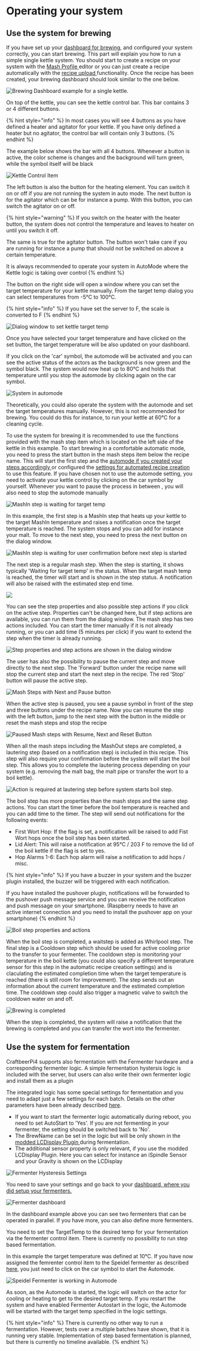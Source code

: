 # Operating your system

## Use the system for brewing

If you have set up your [dashboard for brewing](craftbeerpi-4-server/dashboard.md#creating-a-simple-single-kettle-brew-dashboard), and configured your system correctly, you can start brewing. This part will explain you how to run a simple single kettle system. You should start to create a recipe on your system with the [Mash Profile ](craftbeerpi-4-server/mash-profile.md#write-your-first-simple-recipe)editor or you can just create a recipe automatically with the [recipe upload ](craftbeerpi-4-server/recipe-upload.md#overview)functionality. Once the recipe has been created, your brewing dashboard should look similar to the one below.

![Brewing Dashboard example for a single kettle.](../.gitbook/assets/cbpi4-operating-brewing.png)

On top of the kettle, you can see the kettle control bar. This bar contains 3 or 4 different buttons.

{% hint style="info" %}
In most cases you will see 4 buttons as you have defined a heater and agitator for your kettle. If you have only defined a heater but no agitator, the control bar will contain only 3 buttons.
{% endhint %}

The example below shows the bar with all 4 buttons. Whenever a button is active, the color scheme is changes and the background will turn green, while the symbol itself will be black

![Kettle Control Item](<../.gitbook/assets/cbpi4-operating-kettle control.png>)

The left button is also the button for the heating element. You can switch it on or off if you are not running the system in auto mode. The next button is for the agitator which can be for instance a pump. With this button, you can switch the agitator on or off.&#x20;

{% hint style="warning" %}
If you switch on the heater with the heater button, the system does not control the temperature and leaves to heater on until you switch it off.&#x20;

The same is true for the agitator button. The button won't take care if you are running for instance a pump that should not be switched on above a certain temperature.

It is always recommended to operate your system in AutoMode where the Kettle logic is taking over control&#x20;
{% endhint %}

The button on the right side will open a window where you can set the target temperature for your kettle manually. From the target temp dialog you can select temperatures from -5°C to 100°C.&#x20;

{% hint style="info" %}
If you have set the server to F, the scale is converted to F
{% endhint %}

![Dialog window to set kettle target temp](<../.gitbook/assets/cbpi4-operating-set-target (1).png>)

Once you have selected your target temperature and have clicked on the set button, the target temperature will be also updated on your dashboard.

If you click on the 'car' symbol, the automode will be activated and you can see the active status of the actors as the background is now green and the symbol black. The system would now heat up to 80°C and holds that temperature until you stop the automode by clicking again on the car symbol.

![System in automode](../.gitbook/assets/cbpi4-operating-automode.png)

Theoretically, you could also operate the system with the automode and set the target temperatures manually. However, this is not recommended for brewing. You could do this for instance, to run your kettle at 60°C for a cleaning cycle.

To use the system for brewing it is recommended to use the functions provided with the mash step item which is located on the left side of the kettle in this example. To start brewing in a comfortable automatic mode, you need to press the start button in the mash steps item below the recipe name. This will start the first step and the [automode if you created your steps accordingly ](craftbeerpi-4-server/mash-profile.md)or configured the [settings for automated recipe creation](craftbeerpi-4-server/recipe-upload.md#define-your-default-recipe-creation-settings) to use this feature. If you have chosen not to use the automode setting, you need to activate your kettle control by clicking on the car symbol by yourself. Whenever you want to pause the process in between , you will also need to stop the automode manually

![MashIn step is waiting for target temp](../.gitbook/assets/cbpi4-operatirng-brewing\_1.png)

In this example, the first step is a MashIn step that heats up your kettle to the target MashIn temperature and raises a notification once the target temperature is reached. The system stops and you can add for instance your malt. To move to the next step, you need to press the next button on the dialog window.

![MashIn step is waiting for user confirmation before next step is started](../.gitbook/assets/cbpi4-operatirng-brewing\_2.png)

The next step is a regular mash step. When the step is starting, it shows typically 'Waiting for target temp' in the status. When the target mash temp is reached, the timer will start and is shown in the step status. A notification will also be raised with the estimated step end time.

![](../.gitbook/assets/cbpi4-operatirng-brewing\_3.png)

You can see the step properties and also possible step actions if you click on the active step. Properties can't be changed here, but if step actions are available, you can run them from the dialog window. The mash step has two actions included. You can start the timer manually if it is not already running, or you can add time (5 minutes per click) if you want to extend the step when the timer is already running.

![Step properties and step actions are shown in the dialog window](../.gitbook/assets/cbpi4-operating-step-actions.png)

The user has also the possibility to pause the current step and move directly to the next step. The 'Forward' button under the recipe name will stop the current step and start the next step in the recipe. The red 'Stop' button will pause the active step.

![Mash Steps with Next and Pause button](../.gitbook/assets/cbpi4-operating-stepbuttons.png)

When the active step is paused, you see a pause symbol in front of the step and three buttons under the recipe name. Now you can resume the step with the left button, jump to the next step with the button in the middle or reset the mash steps and stop the recipe

![Paused Mash steps with Resume, Next and Reset Button](../.gitbook/assets/cbpi4-operating-stepbuttons2.png)

When all the mash steps including the MashOut steps are completed, a lautering step (based on a notification step) is included in this recipe. This step will also require your confirmation before the system will start the boil step. This allows you to complete the lautering process depending on your system (e.g. removing the malt bag, the malt pipe or transfer the wort to a boil kettle).

![Action is required at lautering step before system starts boil step.](../.gitbook/assets/cbpi4-operating-lautering.png)

The boil step has more properties than the mash steps and the same step actions. You can start the timer before the boil temperature is reached and you can add time to the timer. The step will send out notifications for the following events:

* First Wort Hop: If the flag is set, a notification will be raised to add Fist Wort hops once the boil step has been started.
* Lid Alert: This will raise a notification at 95°C / 203 F to remove the lid of the boil kettle if the flag is set to yes.
* Hop Alarms 1-6: Each hop alarm will raise a notification to add hops / misc.

{% hint style="info" %}
If you have a buzzer in your system and the buzzer plugin installed, the buzzer will be triggered with each notification.

If you have installed the pushover plugin, notifications will be forwarded to the pushover push message service and you can receive the notification and push message on your smartphone. (Raspberry needs to have an active internet connection and you need to install the pushover app on your smartphone)
{% endhint %}

![Boil step properties and actions](../.gitbook/assets/cbpi4-operating-boil.png)

When the boil step is completed, a waitstep is added as Whirlpool step. The final step is a Cooldown step which should be used for active cooling prior to the transfer to your fermenter. The cooldown step is monitoring your temperature in the boil kettle (you could also specify a different temperature sensor for this step in the automatic recipe creation settings) and is claculating the estimated completion time when the target temperature is reached (there is still room for improvement). The step sends out an information about the current temperature and the estimated completion time. The cooldown step could also trigger a magnetic valve to switch the cooldown water on and off.

![Brewing is completed](../.gitbook/assets/cbpi4-operating-completed.png)

When the step is completed, the system will raise a notification that the brewing is completed and you can transfer the wort into the fermenter.

## Use the system for fermentation

CraftbeerPi4 supports also fermentation with the Fermenter hardware and a corresponding fermenter logic. A simple fermentation hystersis logic is included with the server, but users can also write their own fermenter logic and install them as a plugin

The integrated logic has some special settings for fermentation and you need to adapt just a few settings for each batch. Details on the other parameters have been already described [here](craftbeerpi-4-server/hardware.md#setting-up-the-hardware-for-fermentation). &#x20;

* If you want to start the fermenter logic automatically during reboot, you need to set AutoStart to 'Yes'. If you are not fermenting in your fermenter, the setting should be switched back to 'No'.
* The BrewName can be set in the logic but will be only shown in the [modded LCDisplay Plugin ](https://github.com/avollkopf/cbpi4-LCDisplay)during fermentation.
* The additional sensor property is only relevant, if you use the modded LCDisplay Plugin. Here you can select for instance an iSpindle Sensor and your Gravity is shown on the LCDisplay

![Fermenter Hysteresis Settings](../.gitbook/assets/cbpi4-operating-fermenter-hysteresis.png)

You need to save your settings and go back to your [dashboard, where you did setup your fermenters.](craftbeerpi-4-server/dashboard.md#creating-a-simple-fermenter-dashboard)

![Fermenter dashboard](../.gitbook/assets/cbpi4-operating-fermenter.png)

In the dashboard example above you can see two fermenters that can be operated in parallel. If you have more, you can also define more fermenters.

You need to set the TargetTemp to the desired temp for your fermentation via the fermenter control item. There is currently no possibility to run step based fermentation.&#x20;

In this example the target temperature was defined at 10°C. If you have now assigned the femrenter control item to the Speidel fermenter as described [here](craftbeerpi-4-server/dashboard.md#creating-a-simple-fermenter-dashboard), you just need to click on the car symbol to start the Automode.

![Speidel Fermenter is working in Automode](../.gitbook/assets/cbpi4-operating-fermenter-automode.png)

As soon, as the Automode is started, the logic will switch on the actor for cooling or heating to get to the desired target temp. If you restart the system and have enabled Fermenter Autostart in the logic, the Automode will be started with the target temp specified in the logic settings.

{% hint style="info" %}
There is currently no other way to run a fermentation. However, tests over a multiple batches have shown, that it is running very stable. Implementation of step based fermentation is planned, but there is currently no timeline available.
{% endhint %}
